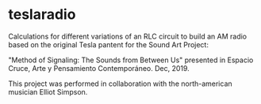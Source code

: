 # teslaradio
Calculations for different variations of an RLC circuit to build an AM radio based on the original Tesla pantent
for the Sound Art Project:

"Method of Signaling: The Sounds from Between Us" presented in Espacio Cruce, Arte y Pensamiento Contemporáneo. Dec, 2019.

This project was performed in collaboration with the north-american musician Elliot Simpson.
 
